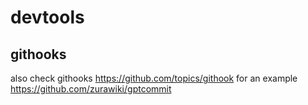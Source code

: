 # devtools

## githooks 

also check githooks https://github.com/topics/githook
for an example https://github.com/zurawiki/gptcommit